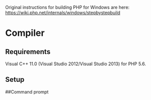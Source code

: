 Original instructions for building PHP for Windows are here:
https://wiki.php.net/internals/windows/stepbystepbuild

# Compiler

## Requirements

Visual C++ 11.0 (Visual Studio 2012/Visual Studio 2013) for PHP 5.6.


## Setup

##Command prompt